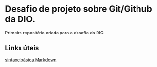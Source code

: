 # Desafio de projeto sobre Git/Github da DIO.
Primeiro repositório criado para o desafio da DIO.

## Links úteis
[sintaxe básica Markdown](https://www.markdownguide.org/)
